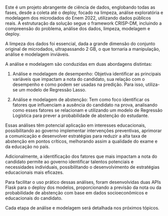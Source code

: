 
Este é um projeto abrangente de ciência de dados, englobando todas as fases, desde a coleta até o deploy, focado na limpeza, análise exploratória e modelagem dos microdados do Enem 2022, utilizando dados públicos reais. A estruturação da solução segue o framework CRISP-DM, incluindo a compreensão do problema, análise dos dados, limpeza, modelagem e deploy.

A limpeza dos dados foi essencial, dada a grande dimensão do conjunto original de microdados, ultrapassando 2 GB, o que tornaria a manipulação, análise e modelagem inviáveis.

A análise e modelagem são conduzidas em duas abordagens distintas:

1) Análise e modelagem de desempenho: Objetiva identificar as principais variáveis que impactam a nota do candidato, sua relação com o desempenho e como podem ser usadas na predição. Para isso, utiliza-se um modelo de Regressão Lasso.

2) Análise e modelagem de abstenção: Tem como foco identificar os fatores que influenciam a ausência do candidato na prova, analisando como esses fatores se relacionam e utilizando um modelo de Regressão Logística para prever a probabilidade de abstenção do estudante.

Essas análises têm potencial aplicação em interesses educacionais, possibilitando ao governo implementar intervenções preventivas, aprimorar a comunicação e desenvolver estratégias para reduzir a alta taxa de abstenção em pontos críticos, melhorando assim a qualidade do exame e da educação no país.

Adicionalmente, a identificação dos fatores que mais impactam a nota do candidato permite ao governo identificar talentos potenciais e necessidades individuais, possibilitando o desenvolvimento de estratégias educacionais mais eficazes.

Para facilitar o uso prático dessas análises, foram desenvolvidas duas APIs Flask para o deploy dos modelos, proporcionando a previsão da nota ou da probabilidade de abstenção com base em dados socioeconômicos e educacionais do candidato.

Cada etapa de análise e modelagem será detalhada nos próximos tópicos.

